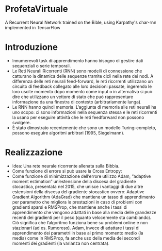 # ProfetaVirtuale
A Recurrent Neural Network trained on the Bible, using Karpathy's char-rnn implemented in TensorFlow 

# Introduzione
- Innumerevoli task di apprendimento hanno bisogno di gestire dati sequenziali o serie temporali.
- Le Reti Neurali Ricorrenti (RNN) sono modelli di connessione che catturano la dinamica delle sequenze tramite cicli nella rete dei nodi. A differenza delle reti neurali feed-forward, le reti ricorrenti utilizzano un circuito di feedback collegato alle loro decisioni passate, ingerendo le loro uscite momento dopo momento come input o in alternativa si può dire che utilizzano un vettore di stato che può rappresentare informazione da una finestra di contesto (arbitrariamente lunga).
- Le RNN hanno quindi memoria. L’aggiunta di memoria alle reti neurali ha uno scopo: ci sono informazioni nella sequenza stessa e le reti ricorrenti la usano per eseguire attività che le reti feedforward non possono svolgere.
- È stato dimostrato recentemente che sono un modello Turing-completo, possono eseguire algoritmi arbitrari (1995, Siegelmann).

# Realizzazione
- Idea: Una rete neurale ricorrente allenata sulla Bibbia.
- Come funzione di errore si può usare la Cross Entropy:
- Come funzione di minimizzazione dell’errore utilizzo Adam, “adaptive moment
estimation” un’estensione della discesa del gradiente stocastica, presentata nel
2015, che unisce i vantaggi di due altre estensioni della discesa del gradiente
stocastico ovvero: Adaptive Gradient Algorithm (AdaGrad) che mantiene un
tasso di apprendimento per parametro che migliora le prestazioni in caso di
problemi con gradienti sparsi e RMSProp, che mantiene anche i tassi di
apprendimento che vengono adattati in base alla media delle grandezze recenti
dei gradienti per il peso (quanto velocemente sta cambiando). Ciò significa che
l’algoritmo funziona bene su problemi online e non stazionari (ad es. Rumoroso).
Adam, invece di adattare i tassi di apprendimento dei parametri in base al primo
momento medio (la media) come in RMSProp, fa anche uso della media dei
secondi momenti dei gradienti (la varianza non centrata).

